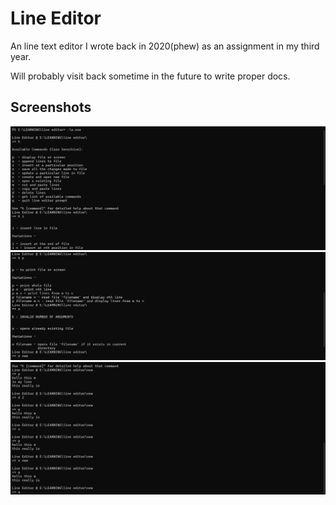 # Line Editor

An line text editor I wrote back in 2020(phew) as an assignment in my third year.

Will probably visit back sometime in the future to write proper docs.

## Screenshots

![Screenshot 1](./screenshots/s1.png)
![Screenshot 2](./screenshots/s2.png)
![Screenshot 3](./screenshots/s3.png)
